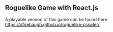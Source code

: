 ## Roguelike Game with React.js
A playable version of this game can be found here: https://dfirebaugh.github.io/roguelike-crawler/
